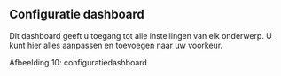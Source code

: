## Configuratie dashboard
Dit dashboard geeft u toegang tot alle instellingen van elk onderwerp. U kunt hier alles aanpassen en toevoegen naar uw voorkeur. 

Afbeelding 10: configuratiedashboard

